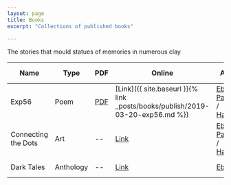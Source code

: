 ```yaml
---
layout: page
title: Books
excerpt: "Collections of published books"

---
```



The stories that mould statues of memories in numerous clay

| Name                | Type      | PDF                                                      | Online                                                                        | Amazon                                                                                                                                                                                                                                                    | Published Date |
|---------------------|-----------|----------------------------------------------------------|-------------------------------------------------------------------------------|-----------------------------------------------------------------------------------------------------------------------------------------------------------------------------------------------------------------------------------------------------------|----------------|
| Exp56               | Poem      | [PDF](https://gaganyatri.com/assets/pdf/exp56_vol_1.PDF) | [Link]({{ site.baseurl }}{% link _posts/books/publish/2019-03-20-exp56.md %}) | [Ebook](https://amzn.to/3N5JcmY) / [Paperback](https://amzn.to/3QulUtH) / [HardCover](https://www.amazon.com/exp56-Thoughts-56m-sachin-shetty/dp/B0B3V9P2H2/ref=sr_1_4?qid=1655737080&refinements=p_27%3Asachin+shetty&s=books&sr=1-4&text=sachin+shetty) | 7 Jun 2019     |
| Connecting the Dots | Art       | --                                                       | [Link](https://slabstech.github.io/connectingthedots.com/)                    | [Ebook](https://amzn.to/3MXpY2A) / [Paperback](https://amzn.to/3OkZaus) / [HardCover](https://www.amazon.com/Connecting-Dots-Suma-Shetty/dp/B0B3VC6VDV/ref=tmm_hrd_swatch_0?_encoding=UTF8&qid=&sr=)                                                      | 19 July 2019   |
| Dark Tales          | Anthology | --                                                       | [Link](https://sachinsshetty.github.io/gaganyatri.com/dark_tales)             | [Ebook](https://amzn.to/3MXpY2A)                                                                                                                                                                                                                          | 19 July 2022   |


<!--

| Why                 | Novel      | [PDF](https://gaganyatri.com/assets/pdf/why_vol_1.PDF)    | [Link]({{ site.baseurl }}{% link _posts/books/publish/2019-03-20-why.md %})    | [Ebook](https://amzn.to/2PUILxX) / [Paperback](https://amzn.to/2LFWb2F)                                                                                                                                 | 22 Dec 2018    |
| Travels             | Travelogue | [PDF](https://gaganyatri.com/assets/pdf/travel_vol_1.PDF) | [Link]({{ site.baseurl }}{% link _posts/books/publish/2019-03-29-travel.md %}) | [Ebook](https://amzn.to/312nYzJ)/ [Paperback](https://amzn.to/2LxhymF)                                                                                                                                  | 7 Jun 2019     |
-->
